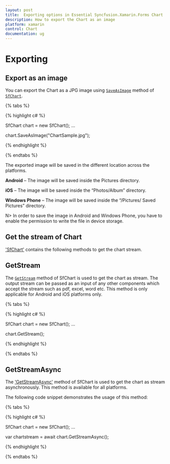 ```yaml
---
layout: post
title:  Exporting options in Essential Syncfusion.Xamarin.Forms Chart 
description: How to export the Chart as an image
platform: xamarin
control: Chart
documentation: ug
---
```


# Exporting

## Export as an image

You can export the Chart as a JPG image using [`SaveAsImage`](https://help.syncfusion.com/cr/cref_files/xamarin/Syncfusion.SfChart.XForms~Syncfusion.SfChart.XForms.SfChart~SaveAsImage.html#) method of [`SfChart`](https://help.syncfusion.com/cr/cref_files/xamarin/Syncfusion.SfChart.XForms~Syncfusion.SfChart.XForms.SfChart.html#).

{% tabs %} 

{% highlight c# %}

SfChart chart = new SfChart();
...

chart.SaveAsImage("ChartSample.jpg");

{% endhighlight %}

{% endtabs %}

The exported image will be saved in the different location across the platforms.

**Android** – The image will be saved inside the Pictures directory.

**iOS** – The image will be saved inside the “Photos/Album” directory.

**Windows Phone** – The image will be saved inside the “/Pictures/ Saved Pictures” directory.

N> In order to save the image in Android and Windows Phone, you have to enable the permission to write the file in device storage.

## Get the stream of Chart

['SfChart'](https://help.syncfusion.com/cr/cref_files/xamarin/Syncfusion.SfChart.XForms~Syncfusion.SfChart.XForms.SfChart.html) contains the following methods to get the chart stream.

## GetStream

The [`GetStream`](https://help.syncfusion.com/cr/cref_files/xamarin/Syncfusion.SfChart.XForms~Syncfusion.SfChart.XForms.SfChart~GetStream.html) method of SfChart is used to get the chart as stream. The output stream can be passed as an input of any other components which accept the stream such as pdf, excel, word etc. This method is only applicable for Android and iOS platforms only.

{% tabs %} 

{% highlight c# %}

SfChart chart = new SfChart();
...

chart.GetStream();

{% endhighlight %}

{% endtabs %}

## GetStreamAsync

The ['GetStreamAsync']() method of SfChart is used to get the chart as stream asynchronously. This  method is available for all platforms.

The following code snippet demonstrates the usage of this method:

{% tabs %} 

{% highlight c# %}

SfChart chart = new SfChart();
...

var chartstream = await chart.GetStreamAsync();

{% endhighlight %}

{% endtabs %}
